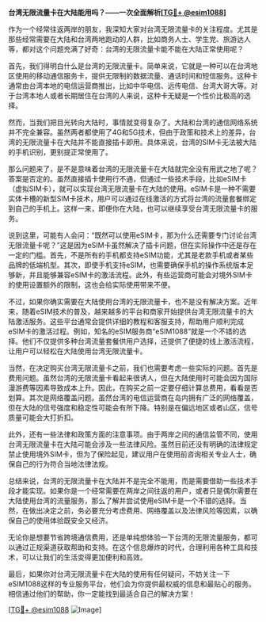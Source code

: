 **台湾无限流量卡在大陆能用吗？——一次全面解析[[TG💪+ @esim1088](https://t.me/s/esim1088)]**

作为一个经常往返两岸的朋友，我深知大家对台湾无限流量卡的关注程度。尤其是那些经常需要在大陆和台湾两地跑动的人群，比如商务人士、学生党、旅游达人等，都对这个问题充满了好奇：台湾的无限流量卡能不能在大陆正常使用呢？

首先，我们得明白什么是台湾的无限流量卡。简单来说，它就是一种可以在台湾地区使用的移动通信服务卡，提供无限制的数据流量、通话时间和短信服务。这种卡通常由台湾本地的电信运营商推出，比如中华电信、远传电信、台湾大哥大等。对于台湾本地人或者长期居住在台湾的人来说，这种卡无疑是一个性价比极高的选择。

然而，当我们把目光转向大陆时，事情就变得复杂了。大陆和台湾的通信网络系统并不完全兼容。虽然两者都使用了4G和5G技术，但由于政策和技术上的差异，台湾的无限流量卡在大陆并不能直接插卡即用。具体来说，台湾的SIM卡无法被大陆的手机识别，更别提正常使用了。

那么问题来了，是不是意味着台湾的无限流量卡在大陆就完全没有用武之地了呢？答案是否定的。虽然直接插卡使用行不通，但通过一些技术手段，比如eSIM卡（虚拟SIM卡），就可以实现台湾无限流量卡在大陆的使用。eSIM卡是一种不需要实体卡槽的新型SIM卡技术，用户可以通过在线激活的方式将台湾的流量套餐绑定到自己的手机上。这样一来，即便你在大陆，也可以继续享受台湾无限流量卡的服务。

说到这里，可能有人会问：“既然可以使用eSIM卡，那为什么还需要专门讨论台湾无限流量卡呢？”这是因为eSIM卡虽然解决了插卡问题，但在实际操作中还是存在一定的门槛。首先，不是所有的手机都支持eSIM功能，尤其是老款手机或者某些品牌的低端机型。其次，即使手机支持eSIM，也需要确保手机的操作系统版本足够新，并且能够兼容eSIM卡的激活流程。此外，有些运营商可能会对境外SIM卡的使用设置额外的限制，这也会给实际使用带来不便。

不过，如果你确实需要在大陆使用台湾的无限流量卡，也不是没有解决方案。近年来，随着eSIM技术的普及，越来越多的平台和商家开始提供台湾无限流量卡的大陆激活服务。这些平台通常会提供详细的教程和客服支持，帮助用户顺利完成eSIM卡的激活过程。例如，知名的eSIM服务商“eSIM1088”就是一个不错的选择。他们不仅提供多种台湾流量套餐供用户选择，还提供了便捷的线上激活流程，让用户可以轻松在大陆使用台湾无限流量卡。

当然，在决定购买台湾无限流量卡之前，我们也需要考虑一些实际的问题。首先是费用问题。虽然台湾的无限流量卡看起来很诱人，但在大陆使用时可能会因为国际漫游费等因素导致成本上升。因此，在购买之前一定要仔细计算总费用，看看是否划算。其次是网络覆盖问题。虽然台湾的电信运营商在岛内拥有广泛的网络覆盖，但在大陆的信号强度和稳定性可能会有所下降。特别是在偏远地区或者山区，信号质量可能会大打折扣。

此外，还有一些法律和政策方面的注意事项。由于两岸之间的通信监管不同，使用台湾无限流量卡在大陆可能会涉及一些法律风险。虽然目前还没有明确的法律规定禁止使用境外SIM卡，但为了保险起见，建议用户在使用前咨询相关专业人士，确保自己的行为符合当地法律法规。

总结来说，台湾的无限流量卡在大陆并不是完全不能用，而是需要借助一些技术手段才能实现。如果你是一个经常需要在两岸之间往返的用户，或者只是偶尔需要在大陆使用台湾的流量服务，那么了解并尝试使用eSIM卡是一个不错的选择。当然，在做出决定之前，务必要充分考虑费用、网络覆盖以及法律风险等因素，以确保自己的使用体验既安全又经济。

无论你是想要节省跨境通信费用，还是单纯想体验一下台湾的无限流量服务，都可以通过正规渠道获取帮助和支持。在这个信息爆炸的时代，合理利用各种工具和技术，可以让我们的生活变得更加便利和高效。

最后，如果你对台湾无限流量卡在大陆的使用有任何疑问，不妨关注一下eSIM1088这样的专业服务平台，他们会为你提供最权威的信息和最贴心的服务。相信通过他们的帮助，你一定能找到最适合自己的解决方案！

[[TG💪+ @esim1088](https://t.me/s/esim1088) ![Image](https://i.postimg.cc/4NQfJmqS/Snipaste-2025-05-13-00-14-12.png)]